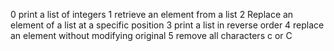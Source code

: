 0 print a list of integers
1 retrieve an element from a list
2 Replace an element of a list at a specific position
3 print a list in reverse order
4 replace an element without modifying original
5 remove all characters c or C
